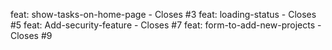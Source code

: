 feat: show-tasks-on-home-page - Closes #3
feat: loading-status - Closes #5
feat: Add-security-feature - Closes #7
feat: form-to-add-new-projects - Closes #9
